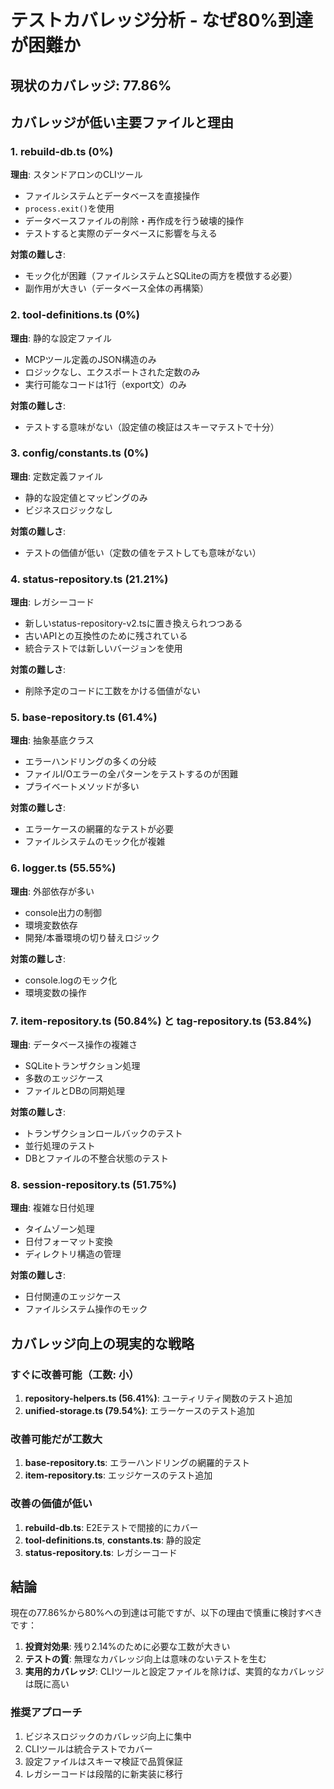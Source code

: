 # テストカバレッジ分析 - なぜ80%到達が困難か

## 現状のカバレッジ: 77.86%

## カバレッジが低い主要ファイルと理由

### 1. **rebuild-db.ts (0%)**
**理由**: スタンドアロンのCLIツール
- ファイルシステムとデータベースを直接操作
- `process.exit()`を使用
- データベースファイルの削除・再作成を行う破壊的操作
- テストすると実際のデータベースに影響を与える

**対策の難しさ**: 
- モック化が困難（ファイルシステムとSQLiteの両方を模倣する必要）
- 副作用が大きい（データベース全体の再構築）

### 2. **tool-definitions.ts (0%)**
**理由**: 静的な設定ファイル
- MCPツール定義のJSON構造のみ
- ロジックなし、エクスポートされた定数のみ
- 実行可能なコードは1行（export文）のみ

**対策の難しさ**: 
- テストする意味がない（設定値の検証はスキーマテストで十分）

### 3. **config/constants.ts (0%)**
**理由**: 定数定義ファイル
- 静的な設定値とマッピングのみ
- ビジネスロジックなし

**対策の難しさ**: 
- テストの価値が低い（定数の値をテストしても意味がない）

### 4. **status-repository.ts (21.21%)**
**理由**: レガシーコード
- 新しいstatus-repository-v2.tsに置き換えられつつある
- 古いAPIとの互換性のために残されている
- 統合テストでは新しいバージョンを使用

**対策の難しさ**: 
- 削除予定のコードに工数をかける価値がない

### 5. **base-repository.ts (61.4%)**
**理由**: 抽象基底クラス
- エラーハンドリングの多くの分岐
- ファイルI/Oエラーの全パターンをテストするのが困難
- プライベートメソッドが多い

**対策の難しさ**: 
- エラーケースの網羅的なテストが必要
- ファイルシステムのモック化が複雑

### 6. **logger.ts (55.55%)**
**理由**: 外部依存が多い
- console出力の制御
- 環境変数依存
- 開発/本番環境の切り替えロジック

**対策の難しさ**: 
- console.logのモック化
- 環境変数の操作

### 7. **item-repository.ts (50.84%)** と **tag-repository.ts (53.84%)**
**理由**: データベース操作の複雑さ
- SQLiteトランザクション処理
- 多数のエッジケース
- ファイルとDBの同期処理

**対策の難しさ**: 
- トランザクションロールバックのテスト
- 並行処理のテスト
- DBとファイルの不整合状態のテスト

### 8. **session-repository.ts (51.75%)**
**理由**: 複雑な日付処理
- タイムゾーン処理
- 日付フォーマット変換
- ディレクトリ構造の管理

**対策の難しさ**: 
- 日付関連のエッジケース
- ファイルシステム操作のモック

## カバレッジ向上の現実的な戦略

### すぐに改善可能（工数: 小）
1. **repository-helpers.ts (56.41%)**: ユーティリティ関数のテスト追加
2. **unified-storage.ts (79.54%)**: エラーケースのテスト追加

### 改善可能だが工数大
1. **base-repository.ts**: エラーハンドリングの網羅的テスト
2. **item-repository.ts**: エッジケースのテスト追加

### 改善の価値が低い
1. **rebuild-db.ts**: E2Eテストで間接的にカバー
2. **tool-definitions.ts**, **constants.ts**: 静的設定
3. **status-repository.ts**: レガシーコード

## 結論

現在の77.86%から80%への到達は可能ですが、以下の理由で慎重に検討すべきです：

1. **投資対効果**: 残り2.14%のために必要な工数が大きい
2. **テストの質**: 無理なカバレッジ向上は意味のないテストを生む
3. **実用的カバレッジ**: CLIツールと設定ファイルを除けば、実質的なカバレッジは既に高い

### 推奨アプローチ
1. ビジネスロジックのカバレッジ向上に集中
2. CLIツールは統合テストでカバー
3. 設定ファイルはスキーマ検証で品質保証
4. レガシーコードは段階的に新実装に移行